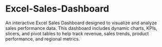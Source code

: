 # Excel-Sales-Dashboard
An interactive Excel Sales Dashboard designed to visualize and analyze sales performance data. This dashboard includes dynamic charts, KPIs, slicers, and pivot tables to help track revenue, sales trends, product performance, and regional metrics.
